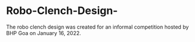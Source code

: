 # Robo-Clench-Design-
The robo clench design was created for an informal competition hosted by BHP Goa on January 16, 2022.

